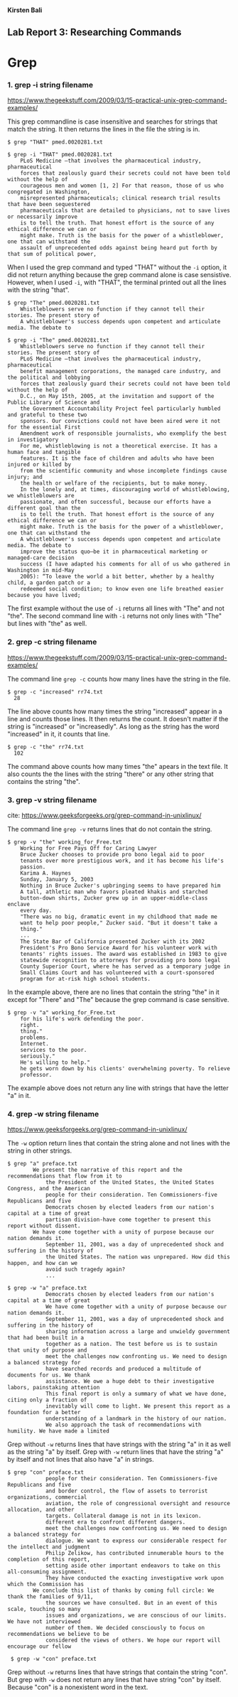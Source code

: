 #### Kirsten Bali

## Lab Report 3: Researching Commands

# Grep

### 1. grep -i string filename
https://www.thegeekstuff.com/2009/03/15-practical-unix-grep-command-examples/ 

This grep commandline is case insensitive and searches for strings that match the string. It then returns the lines in the file the string is in.

    $ grep "THAT" pmed.0020281.txt
    
    $ grep -i "THAT" pmed.0020281.txt
        PLoS Medicine —that involves the pharmaceutical industry, pharmaceutical
        forces that zealously guard their secrets could not have been told without the help of
        courageous men and women [1, 2] For that reason, those of us who congregated in Washington,
        misrepresented pharmaceuticals; clinical research trial results that have been sequestered
        pharmaceuticals that are detailed to physicians, not to save lives or necessarily improve
        is to tell the truth. That honest effort is the source of any ethical difference we can or
        might make. Truth is the basis for the power of a whistleblower, one that can withstand the
        assault of unprecedented odds against being heard put forth by that sum of political power,
        
When I used the grep command and typed "THAT" without the `-i` option, it did not return anything because the grep command alone is case sensistive. However, when I used `-i`, with "THAT", the terminal printed out all the lines with the string "that".
  
  
    $ grep "The" pmed.0020281.txt
        Whistleblowers serve no function if they cannot tell their stories. The present story of
        A whistleblower's success depends upon competent and articulate media. The debate to
        
    $ grep -i "The" pmed.0020281.txt
        Whistleblowers serve no function if they cannot tell their stories. The present story of
        PLoS Medicine —that involves the pharmaceutical industry, pharmaceutical
        benefit management corporations, the managed care industry, and the political and lobbying
        forces that zealously guard their secrets could not have been told without the help of
        D.C., on May 15th, 2005, at the invitation and support of the Public Library of Science and
        the Government Accountability Project feel particularly humbled and grateful to these two
        sponsors. Our convictions could not have been aired were it not for the essential First
        Amendment work of responsible journalists, who exemplify the best in investigatory
        For me, whistleblowing is not a theoretical exercise. It has a human face and tangible
        features. It is the face of children and adults who have been injured or killed by
        from the scientific community and whose incomplete findings cause injury; and
        the health or welfare of the recipients, but to make money.
        In the lonely and, at times, discouraging world of whistleblowing, we whistleblowers are
        passionate, and often successful, because our efforts have a different goal than the
        is to tell the truth. That honest effort is the source of any ethical difference we can or
        might make. Truth is the basis for the power of a whistleblower, one that can withstand the
        A whistleblower's success depends upon competent and articulate media. The debate to
        improve the status quo—be it in pharmaceutical marketing or managed-care decision
        success (I have adapted his comments for all of us who gathered in Washington in mid-May
        2005): “To leave the world a bit better, whether by a healthy child, a garden patch or a
        redeemed social condition; to know even one life breathed easier because you have lived;

The first example without the use of `-i` returns all lines with "The" and not "the". The second command line with `-i` returns not only lines with "The" but lines with "the" as well.



### 2. grep -c string filename
https://www.thegeekstuff.com/2009/03/15-practical-unix-grep-command-examples/ 

The command line `grep -c` counts how many lines have the string in the file.

    $ grep -c "increased" rr74.txt
      28

The line above counts how many times the string "increased" appear in a line and counts those lines. It then returns the count. It doesn't matter if the string is "increased" or "increasedly". As long as the string has the word "increased" in it, it counts that line.

    $ grep -c "the" rr74.txt
      102
  
The command above counts how many times "the" apears in the text file. It also counts the the lines with the string "there" or any other string that contains the string "the".



### 3. grep -v string filename
cite: https://www.geeksforgeeks.org/grep-command-in-unixlinux/ 

The command line `grep -v` returns lines that do not contain the string.

    $ grep -v "the" working_for_Free.txt
        Working for Free Pays Off for Caring Lawyer
        Bruce Zucker chooses to provide pro bono legal aid to poor
        tenants over more prestigious work, and it has become his life's
        passion.
        Karima A. Haynes
        Sunday, January 5, 2003
        Nothing in Bruce Zucker's upbringing seems to have prepared him
        A tall, athletic man who favors pleated khakis and starched
        button-down shirts, Zucker grew up in an upper-middle-class enclave
        every day.
        "There was no big, dramatic event in my childhood that made me
        want to help poor people," Zucker said. "But it doesn't take a
        thing."
        ...
        The State Bar of California presented Zucker with its 2002
        President's Pro Bono Service Award for his volunteer work with
        tenants' rights issues. The award was established in 1983 to give
        statewide recognition to attorneys for providing pro bono legal
        County Superior Court, where he has served as a temporary judge in
        Small Claims Court and has volunteered with a court-sponsored
        program for at-risk high school students.

In the example above, there are no lines that contain the string "the" in it except for "There" and "The" because the grep command is case sensitive. 
  
    $ grep -v "a" working_for_Free.txt
        for his life's work defending the poor.
        right.
        thing."
        problems.
        Internet.
        services to the poor.
        seriously."
        He's willing to help."
        he gets worn down by his clients' overwhelming poverty. To relieve
        professor.
  
The example above does not return any line with strings that have the letter "a" in it. 


### 4. grep -w string filename
https://www.geeksforgeeks.org/grep-command-in-unixlinux/ 

The `-w` option return lines that contain the string alone and not lines with the string in other strings. 

    $ grep "a" preface.txt
            We present the narrative of this report and the recommendations that flow from it to
                the President of the United States, the United States Congress, and the American
                people for their consideration. Ten Commissioners-five Republicans and five
                Democrats chosen by elected leaders from our nation's capital at a time of great
                partisan division-have come together to present this report without dissent.
            We have come together with a unity of purpose because our nation demands it.
                September 11, 2001, was a day of unprecedented shock and suffering in the history of
                the United States. The nation was unprepared. How did this happen, and how can we
                avoid such tragedy again?
                ... 
               
    $ grep -w "a" preface.txt
                Democrats chosen by elected leaders from our nation's capital at a time of great
                We have come together with a unity of purpose because our nation demands it.
                September 11, 2001, was a day of unprecedented shock and suffering in the history of
                sharing information across a large and unwieldy government that had been built in a
                together as a nation. The test before us is to sustain that unity of purpose and
                meet the challenges now confronting us. We need to design a balanced strategy for
                have searched records and produced a multitude of documents for us. We thank
                assistance. We owe a huge debt to their investigative labors, painstaking attention
                This final report is only a summary of what we have done, citing only a fraction of
                inevitably will come to light. We present this report as a foundation for a better
                understanding of a landmark in the history of our nation.
                We also approach the task of recommendations with humility. We have made a limited  
                
Grep without `-w` returns lines that have strings with the string "a" in it as well as the string "a" by itself. Grep with `-w` return lines that have the string "a" by itself and not lines that also have "a" in strings.

    $ grep "con" preface.txt
                people for their consideration. Ten Commissioners-five Republicans and five
                and border control, the flow of assets to terrorist organizations, commercial
                aviation, the role of congressional oversight and resource allocation, and other
                targets. Collateral damage is not in its lexicon.
                different era to confront different dangers.
                meet the challenges now confronting us. We need to design a balanced strategy for
                dialogue. We want to express our considerable respect for the intellect and judgment
                Philip Zelikow, has contributed innumerable hours to the completion of this report,
                setting aside other important endeavors to take on this all-consuming assignment.
                They have conducted the exacting investigative work upon which the Commission has
            We conclude this list of thanks by coming full circle: We thank the families of 9/11,
                the sources we have consulted. But in an event of this scale, touching so many
                issues and organizations, we are conscious of our limits. We have not interviewed
                number of them. We decided consciously to focus on recommendations we believe to be
                considered the views of others. We hope our report will encourage our fellow
                
     $ grep -w "con" preface.txt
  
Grep without `-w` returns lines that have strings that contain the string "con". But grep with `-w` does not return any lines that have string "con" by itself. Because "con" is a nonexistent word in the text.
